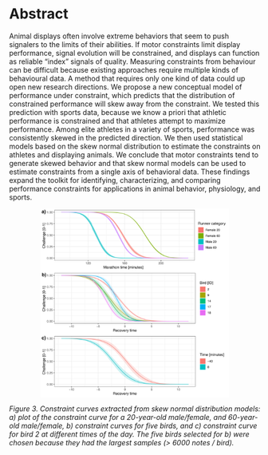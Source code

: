 # Abstract 

Animal displays often involve extreme behaviors that seem to push signalers to the limits of their abilities. If motor constraints limit display performance, signal evolution will be constrained, and displays can function as reliable “index” signals of quality. Measuring constraints from behaviour can be difficult because existing approaches require multiple kinds of behavioural data. A method that requires only one kind of data could up open new research directions. We propose a new conceptual model of performance under constraint, which predicts that the distribution of constrained performance will skew away from the constraint. We tested this prediction with sports data, because we know a priori that athletic performance is constrained and that athletes attempt to maximize performance. Among elite athletes in a variety of sports, performance was consistently skewed in the predicted direction. We then used statistical models based on the skew normal distribution to estimate the constraints on athletes and displaying animals. We conclude that motor constraints tend to generate skewed behavior and that skew normal models can be used to estimate constraints from a single axis of behavioral data. These findings expand the toolkit for identifying, characterizing, and comparing performance constraints for applications in animal behavior, physiology, and sports. 


 <p align="center">
<img src="https://github.com/tbonne/skewnormal/blob/main/data/fig_cons_line_mar20.png" width="75%" height="75%" align="center">
   </p>

*Figure 3. Constraint curves extracted from skew normal distribution models: a) plot of the constraint curve for a 20-year-old male/female, and 60-year-old male/female, b) constraint curves for five birds, and c) constraint curve for bird 2 at different times of the day. The five birds selected for b) were chosen because they had the largest samples (> 6000 notes / bird).* 
